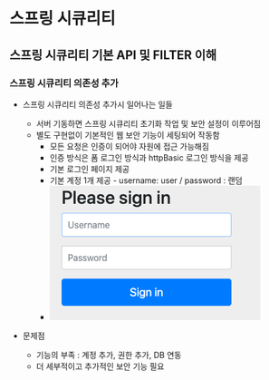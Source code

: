 # 스프링 시큐리티

## 스프링 시큐리티 기본 API 및 FILTER 이해

### 스프링 시큐리티 의존성 추가

- 스프링 시큐리티 의존성 추가시 일어나는 일들
  - 서버 기동하면 스프링 시큐리티 초기화 작업 및 보안 설정이 이루어짐
  - 별도 구현없이 기본적인 웹 보안 기능이 세팅되어 작동함
    - 모든 요청은 인증이 되어야 자원에 접근 가능해짐
    - 인증 방식은 폼 로그인 방식과 httpBasic 로그인 방식을 제공
    - 기본 로그인 페이지 제공
    - 기본 계정 1개 제공 - username: user / password : 랜덤
    - ![기본 로그인 페이지](img/ss-1-1.png)

- 문제점
  - 기능의 부족 : 계정 추가, 권한 추가, DB 연동
  - 더 세부적이고 추가적인 보안 기능 필요

